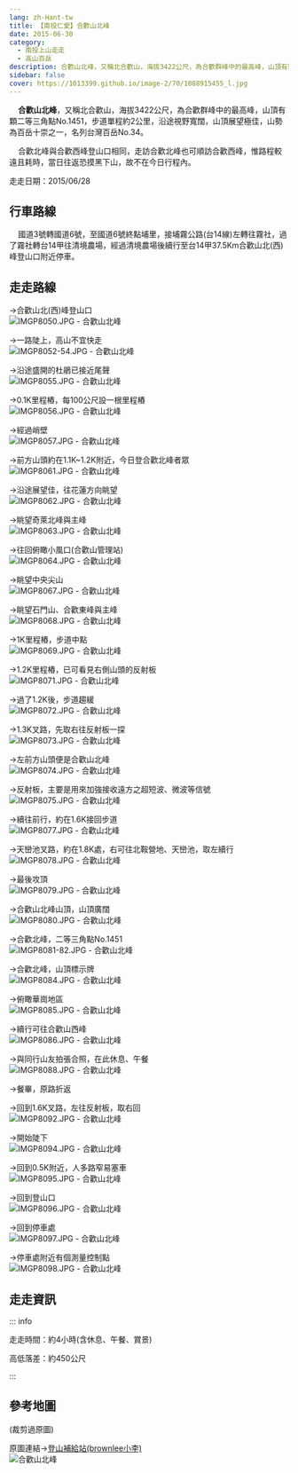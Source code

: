 ```yaml
---
lang: zh-Hant-tw
title: 【南投仁愛】合歡山北峰
date: 2015-06-30
category: 
  - 南投上山走走
  - 高山百岳
description: 合歡山北峰，又稱北合歡山，海拔3422公尺，為合歡群峰中的最高峰，山頂有顆二等三角點No.1451，步道單程約2公里，沿途視野寬闊，山頂展望極佳，山勢為百岳十崇之一，名列台灣百岳No.34。 合歡北峰與合歡西峰登山口相同，走訪合歡北峰也可順訪合歡西峰，惟路程較遠且耗時，當日往返恐摸黑下山，故不在今日行程內。
sidebar: false
cover: https://1013399.github.io/image-2/70/1088915455_l.jpg
---
```


    **合歡山北峰**，又稱北合歡山，海拔3422公尺，為合歡群峰中的最高峰，山頂有顆二等三角點No.1451，步道單程約2公里，沿途視野寬闊，山頂展望極佳，山勢為百岳十崇之一，名列台灣百岳No.34。  

    合歡北峰與合歡西峰登山口相同，走訪合歡北峰也可順訪合歡西峰，惟路程較遠且耗時，當日往返恐摸黑下山，故不在今日行程內。

<!-- more -->

走走日期：2015/06/28

## 行車路線
    國道3號轉國道6號，至國道6號終點埔里，接埔霧公路(台14線)左轉往霧社，過了霧社轉台14甲往清境農場，經過清境農場後續行至台14甲37.5Km合歡山北(西)峰登山口附近停車。

## 走走路線
→合歡山北(西)峰登山口  
![IMGP8050.JPG - 合歡山北峰](https://1013399.github.io/image-2/70/1088915167_l.jpg)

→一路陡上，高山不宜快走  
![IMGP8052-54.JPG - 合歡山北峰](https://1013399.github.io/image-2/70/1088915852_l.jpg)

→沿途盛開的杜鵑已接近尾聲  
![IMGP8055.JPG - 合歡山北峰](https://1013399.github.io/image-2/70/1088914861_l.jpg)

→0.1K里程樁，每100公尺設一根里程樁  
![IMGP8056.JPG - 合歡山北峰](https://1013399.github.io/image-2/70/1088914171_l.jpg)

→經過峭壁  
![IMGP8057.JPG - 合歡山北峰](https://1013399.github.io/image-2/70/1088914075_l.jpg)

→前方山頭約在1.1K~1.2K附近，今日登合歡北峰者眾  
![IMGP8061.JPG - 合歡山北峰](https://1013399.github.io/image-2/70/1088912991_l.jpg)

→沿途展望佳，往花蓮方向眺望  
![IMGP8062.JPG - 合歡山北峰](https://1013399.github.io/image-2/70/1088913584_l.jpg)

→眺望奇萊北峰與主峰  
![IMGP8063.JPG - 合歡山北峰](https://1013399.github.io/image-2/70/1088913962_l.jpg)

→往回俯瞰小風口(合歡山管理站)  
![IMGP8064.JPG - 合歡山北峰](https://1013399.github.io/image-2/70/1088913963_l.jpg)

→眺望中央尖山  
![IMGP8067.JPG - 合歡山北峰](https://1013399.github.io/image-2/70/1088914458_l.jpg)

→眺望石門山、合歡東峰與主峰  
![IMGP8068.JPG - 合歡山北峰](https://1013399.github.io/image-2/70/1088914970_l.jpg)

→1K里程樁，步道中點  
![IMGP8069.JPG - 合歡山北峰](https://1013399.github.io/image-2/70/1088915854_l.jpg)

→1.2K里程樁，已可看見右側山頭的反射板  
![IMGP8071.JPG - 合歡山北峰](https://1013399.github.io/image-2/70/1088914670_l.jpg)

→過了1.2K後，步道趨緩  
![IMGP8072.JPG - 合歡山北峰](https://1013399.github.io/image-2/70/1088915455_l.jpg)

→1.3K叉路，先取右往反射板一探  
![IMGP8073.JPG - 合歡山北峰](https://1013399.github.io/image-2/70/1088915254_l.jpg)

→左前方山頭便是合歡山北峰  
![IMGP8074.JPG - 合歡山北峰](https://1013399.github.io/image-2/70/1088914459_l.jpg)

→反射板，主要是用來加強接收遠方之超短波、微波等信號  
![IMGP8075.JPG - 合歡山北峰](https://1013399.github.io/image-2/70/1088915169_l.jpg)

→續往前行，約在1.6K接回步道  
![IMGP8077.JPG - 合歡山北峰](https://1013399.github.io/image-2/70/1088915562_l.jpg)

→天巒池叉路，約在1.8K處，右可往北鞍營地、天巒池，取左續行  
![IMGP8078.JPG - 合歡山北峰](https://1013399.github.io/image-2/70/1088914671_l.jpg)

→最後攻頂  
![IMGP8079.JPG - 合歡山北峰](https://1013399.github.io/image-2/70/1088915255_l.jpg)

→合歡山北峰山頂，山頂廣闊  
![IMGP8080.JPG - 合歡山北峰](https://1013399.github.io/image-2/70/1088915652_l.jpg)

→合歡北峰，二等三角點No.1451  
![IMGP8081-82.JPG - 合歡山北峰](https://1013399.github.io/image-2/70/1088915563_l.jpg)

→合歡北峰，山頂標示牌  
![IMGP8084.JPG - 合歡山北峰](https://1013399.github.io/image-2/70/1088913586_l.jpg)

→俯瞰華崗地區  
![IMGP8085.JPG - 合歡山北峰](https://1013399.github.io/image-2/70/1088913587_l.jpg)

→續行可往合歡山西峰  
![IMGP8086.JPG - 合歡山北峰](https://1013399.github.io/image-2/70/1088913588_l.jpg)

→與同行山友拍張合照，在此休息、午餐  
![IMGP8088.JPG - 合歡山北峰](https://1013399.github.io/image-2/70/1088913278_l.jpg)

→餐畢，原路折返

→回到1.6K叉路，左往反射板，取右回  
![IMGP8092.JPG - 合歡山北峰](https://1013399.github.io/image-2/70/1088915653_l.jpg)

→開始陡下  
![IMGP8094.JPG - 合歡山北峰](https://1013399.github.io/image-2/70/1088913676_l.jpg)

→回到0.5K附近，人多路窄易塞車  
![IMGP8095.JPG - 合歡山北峰](https://1013399.github.io/image-2/70/1088914862_l.jpg)

→回到登山口  
![IMGP8096.JPG - 合歡山北峰](https://1013399.github.io/image-2/70/1088914674_l.jpg)

→回到停車處  
![IMGP8097.JPG - 合歡山北峰](https://1013399.github.io/image-2/70/1088913679_l.jpg)

→停車處附近有個測量控制點  
![IMGP8098.JPG - 合歡山北峰](https://1013399.github.io/image-2/70/1088913874_l.jpg)

## 走走資訊
::: info

走走時間：約4小時(含休息、午餐、賞景)

高低落差：約450公尺

:::

## 參考地圖
(裁剪過原圖)  

原圖連結→[登山補給站(brownlee小李)](http://www.keepon.com.tw/thread-49405a11-12d8-e411-93ec-000e04b74954.html)  
![合歡山北峰](https://1013399.github.io/image-2/70/1088914077_l.jpg)
